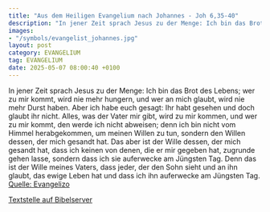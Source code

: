 ```yaml
---
title: "Aus dem Heiligen Evangelium nach Johannes - Joh 6,35-40"
description: "In jener Zeit sprach Jesus zu der Menge: Ich bin das Brot des Lebens; wer zu mir kommt, wird nie mehr hungern, und wer an mich glaubt, wird nie mehr Durst haben. Aber ich habe euch gesagt: Ihr habt gesehen und doch glaubt ihr nicht. Alles, was der Vater mir gibt, wird zu mir komm...."
images:
- "/symbols/evangelist_johannes.jpg"
layout: post
category: EVANGELIUM
tag: EVANGELIUM
date: 2025-05-07 08:00:40 +0100
---
```

In jener Zeit sprach Jesus zu der Menge: Ich bin das Brot des Lebens; wer zu mir kommt, wird nie mehr hungern, und wer an mich glaubt, wird nie mehr Durst haben.
Aber ich habe euch gesagt: Ihr habt gesehen und doch glaubt ihr nicht.
Alles, was der Vater mir gibt, wird zu mir kommen, und wer zu mir kommt, den werde ich nicht abweisen;
denn ich bin nicht vom Himmel herabgekommen, um meinen Willen zu tun, sondern den Willen dessen, der mich gesandt hat.<!--more-->
Das aber ist der Wille dessen, der mich gesandt hat, dass ich keinen von denen, die er mir gegeben hat, zugrunde gehen lasse, sondern dass ich sie auferwecke am Jüngsten Tag.
Denn das ist der Wille meines Vaters, dass jeder, der den Sohn sieht und an ihn glaubt, das ewige Leben hat und dass ich ihn auferwecke am Jüngsten Tag.<br>
[Quelle: Evangelizo](https://evangeliumtagfuertag.org/DE/gospel)

[Textstelle auf Bibelserver](https://www.bibleserver.com/EU/Johannes6,35-40)

